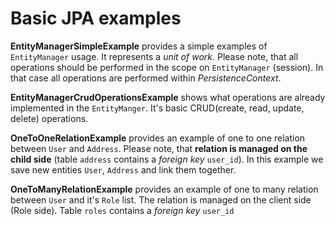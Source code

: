 # Basic JPA examples
**EntityManagerSimpleExample**  provides a simple examples of `EntityManager` usage. It represents a _unit of work_. 
Please note, that all operations should be performed in the scope on `EntityManager` (session). In that case all operations
 are performed within _PersistenceContext_.

**EntityManagerCrudOperationsExample** shows what operations are already implemented in the `EntityManger`. It's basic 
CRUD(create, read, update, delete) operations.

**OneToOneRelationExample** provides an example of one to one relation between `User` and `Address`. Please note, 
that **relation is managed on the child side** (table `address` contains a _foreign key_ `user_id`). In this example we save 
new entities `User`, `Address` and link them together.   

**OneToManyRelationExample** provides an example of one to many relation between `User` and it's `Role` list. The relation
is managed on the client side (Role side). Table `roles` contains a _foreign key_ `user_id`